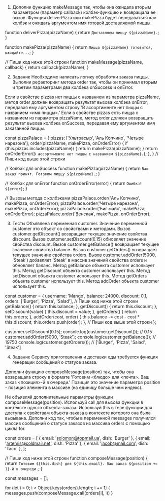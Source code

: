 1. Дополни функцию makeMessage так, чтобы она ожидала вторым параметром (параметр callback) колбэк-функцию и возвращала ее вызов. Функция deliverPizza или makePizza будет передаваться как колбэк и ожидать аргументом имя готовой доставляемой пиццы.

function deliverPizza(pizzaName) {
  return `Доставляем пиццу ${pizzaName}.`;
}

function makePizza(pizzaName) {
  return `Пицца ${pizzaName} готовится, ожидайте...`;
}

// Пиши код ниже этой строки
function makeMessage(pizzaName, callback) {
  return callback(pizzaName);
}



2. Задание
Необходимо написать логику обработки заказа пиццы. Выполни рефакторинг метода order так, чтобы он принимал вторым и третим параметрами два колбэка onSuccess и onError.

Если в свойстве pizzas нет пиццы с названием из параметра pizzaName, метод order должен возвращать результат вызова колбэка onError, передавая ему аргументом строку 'В ассортименте нет пиццы с названием <имя пиццы>.'
Если в свойстве pizzas есть пицца с названием из параметра pizzaName, метод order должен возвращать результат вызова колбэка onSuccess, передавая ему аргументом имя заказанной пиццы.

const pizzaPalace = {
  pizzas: ['Ультрасыр', 'Аль Копчино', 'Четыре нарезона'],
  order(pizzaName, makePizza, onOrderError) {
  if (this.pizzas.includes(pizzaName)) {
    return makePizza(pizzaName);
  } 
    return onOrderError(`В ассортименте нет пиццы с названием ${pizzaName}.`);
  },
}
// Пиши код выше этой строки

// Колбэк для onSuccess
function makePizza(pizzaName) {
  return `Ваш заказ принят. Готовим пиццу ${pizzaName}.`;
}

// Колбэк для onError
function onOrderError(error) {
  return `Ошибка! ${error}`;
}

// Вызовы метода с колбэками
pizzaPalace.order('Аль Копчино', makePizza, onOrderError);
pizzaPalace.order('Четыре нарезона', makePizza, onOrderError);
pizzaPalace.order('Биг майк', makePizza, onOrderError);
pizzaPalace.order('Венская', makePizza, onOrderError);



3. Тесты
Объявлена переменная customer.
Значение переменной customer это объект со свойствами и методами.
Вызов customer.getDiscount() возвращает текущее значение свойства discount.
Вызов customer.setDiscount(0.15) обновляет значение свойства discount.
Вызов customer.getBalance() возвращает текущее значение свойства balance.
Вызов customer.getOrders() возвращает текущее значение свойства orders.
Вызов customer.addOrder(5000, 'Steak') добавляет 'Steak' в массив значений свойства orders и обновляет баланс.
Метод getBalance объекта customer использует this.
Метод getDiscount объекта customer использует this.
Метод setDiscount объекта customer использует this.
Метод getOrders объекта customer использует this.
Метод addOrder объекта customer использует this.

const customer = {
  username: 'Mango',
  balance: 24000,
  discount: 0.1,
  orders: ['Burger', 'Pizza', 'Salad'],
  // Пиши код ниже этой строки
  getBalance() {
    return this.balance;
  },
  getDiscount() {
    return this.discount;
  },
  setDiscount(value) {
    this.discount = value;
  },
  getOrders() {
    return this.orders;
  },
  addOrder(cost, order) {
    this.balance -= cost - cost * this.discount;
    this.orders.push(order);
  },
  // Пиши код выше этой строки
};

customer.setDiscount(0.15);
console.log(customer.getDiscount()); // 0.15
customer.addOrder(5000, 'Steak');
console.log(customer.getBalance()); // 19750
console.log(customer.getOrders()); // ['Burger', 'Pizza', 'Salad', 'Steak']



4. Задание
Сервису приготовления и доставки еды требуется функция генерации сообщений о статусе заказа.

Дополни функцию composeMessage(position) так, чтобы она возвращала строку в формате 'Готовим <блюдо> для <почта>. Ваш заказ <позиция>-й в очереди.' Позиция это значение параметра position - позиция элемента в массиве (на единицу больше чем индекс).

Не объявляй дополнительные параметры функции composeMessage(position).
Используй call для вызова функции в контексте одного объекта-заказа.
Используй this в теле функции для доступа к свойствам объекта-заказа в контексте которого она была вызывана.
Дополни код так, чтобы в переменной messages получился массив сообщений о статусе заказов из массива orders с помощью цикла for.

const orders = [
  { email: 'solomon@topmail.ua', dish: 'Burger' },
  { email: 'artemis@coldmail.net', dish: 'Pizza' },
  { email: 'jacob@mail.com', dish: 'Taco' },
];

// Пиши код ниже этой строки
function composeMessage(position) {
 return `Готовим ${this.dish} для ${this.email}. Ваш заказ ${position +=  1}-й в очереди.`;
}

const messages = [];

for (let i = 0; i < Object.keys(orders).length; i += 1) {
  messages.push(composeMessage.call(orders[i], i))
}
